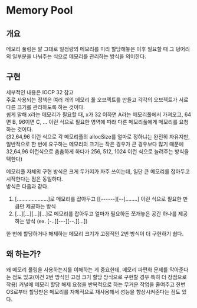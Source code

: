 # Memory Pool
## 개요
메모리 풀링은 말 그대로 일정량의 메모리를 미리 할당해놓은 이후 필요할 때 그 덩어리의 일부분을 나눠주는 식으로 메모리를 관리하는 방식을 의미한다.  

## 구현
세부적인 내용은 IOCP 32 참고  
주로 사용되는 정책은 여러 개의 메모리 풀 오브젝트를 만들고 각각의 오브젝트가 서로 다른 크기를 관리하도록 하는 것이다.  
쉽게 말해 x라는 메모리가 필요할 때, x가 32 이하면 A라는 메모리풀에서 가져오고, 64면 B, 96이면 C, ... 이런 식으로 필요한 영역에 따라 다른 메모리풀에게 메모리를 요청하는 것이다.  
(32,64,96 이런 식으로 각 메모리풀의 allocSize를 얼마로 정하냐는 완전히 자유지만, 일반적으로 한 번에 요구하는 메모리의 크기는 작은 경우가 큰 경우보다 많기 때문에 32,64,96 이런식으로 촘촘하게 하다가 256, 512, 1024 이런 식으로 늘려주는 방식을 택한다)  

메모리풀 자체의 구현 방식은 크게 두가지가 자주 쓰이는데, 일단 큰 메모리를 잡아두고 시작한다는 점은 동일하다.  
방식은 다음과 같다.  
1) [.....................]로 메모리를 잡아두고 [[------][--]........] 이런 식으로 필요한 만큼만 제공하는 방식
2) [...][...][...][...]로 메모리를 잡아두고 얼마가 필요하든 쪼개놓은 공간 하나를 제공하는 방식 (ex. [-..][---][--.][...])

한 번에 할당하거나 해제하는 메모리 크기가 고정적인 2번 방식이 더 구현하기 쉽다.  

## 왜 하는가?
왜 메모리 풀링을 사용하는지를 이해하는 게 중요한데, 메모리 파편화 문제를 막아준다는 점도 있고(이건 2번 방식인 고정 크기 할당 방식으로 구현할 경우 특히 더 장점으로 작용) 커널에 메모리 할당 해제 요청을 반복적으로 하는 무거운 작업을 줄여주고 한번 OS로부터 할당받은 메모리를 자체적으로 재사용해서 성능을 향상시켜준다는 점도 있다.  
